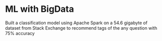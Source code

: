 # ML with BigData

Built a classification model using Apache Spark on a 54.6 gigabyte of dataset from Stack Exchange to recommend tags of the any question with 75% accuracy
